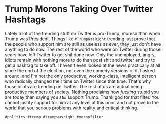 # Trump Morons Taking Over Twitter Hashtags

Lately a lot of the trending stuff on Twitter is pro-Trump, moreso than
when Trump was President. Things like `#TrumpWasRight` trending just
prove that the people who support him are still as useless as ever, they
just don't have anything to do now. The rest of the world who were on
Twitter during those years have left Twitter to get shit done now. Only
the unemployed, angry, idiots remain with nothing more to do than post
shit and twitter and try to get a hashtag to take off. I haven't even
looked at the news practically at all since the end of the election, not
even the comedy versions of it. I asked around, and I'm not the only
productive, working-class, intelligent person who radically changed
their time on Twitter since that time. That's why those idiots are
trending on Twitter. The rest of us are actual being productive members
of society. Nothing proclaims how *fucking* stupid you are today than
saying you *still* support Trump. Thank god for that filter. You cannot
justify support for him at any level at this point and not prove to the
world that you serious problems with reality and critical thinking.

    #politics #trump #trumpwasright #moronfilter
